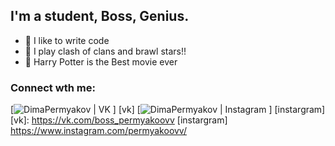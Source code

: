 ## I'm a student, Boss, Genius.
- 💪 I like to write code
- 🥅 I play clash of clans and brawl stars!!
- 🧙 Harry Potter is the Best movie ever

### Connect wth me:

[<img alight="left" alt=" DimaPermyakov | VK" widtn="22px" scr="" /> ] [vk]
[<img alight="left" alt=" DimaPermyakov | Instagram" widtn="22px" scr="" /> ] [instargram]
[vk]: https://vk.com/boss_permyakoovv
[instargram] https://www.instagram.com/permyakoovv/
